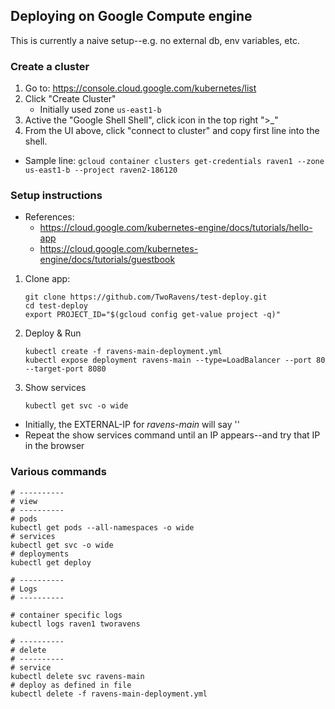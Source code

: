 ## Deploying on Google Compute engine

This is currently a naive setup--e.g. no external db, env variables, etc.


### Create a cluster

1. Go to: https://console.cloud.google.com/kubernetes/list
2. Click "Create Cluster"
   - Initially used zone `us-east1-b`
3. Active the "Google Shell Shell", click icon in the top right ">_"
4. From the UI above, click "connect to cluster" and copy first line into the shell.
  - Sample line: `gcloud container clusters get-credentials raven1 --zone us-east1-b --project raven2-186120`

### Setup instructions

- References:
    - https://cloud.google.com/kubernetes-engine/docs/tutorials/hello-app
    - https://cloud.google.com/kubernetes-engine/docs/tutorials/guestbook

1. Clone app:
    ```
    git clone https://github.com/TwoRavens/test-deploy.git
    cd test-deploy
    export PROJECT_ID="$(gcloud config get-value project -q)"
    ```
2. Deploy & Run
    ```
    kubectl create -f ravens-main-deployment.yml
    kubectl expose deployment ravens-main --type=LoadBalancer --port 80 --target-port 8080
    ```
3. Show services
    ```
    kubectl get svc -o wide
    ```
  - Initially, the EXTERNAL-IP for *ravens-main* will say '<pending>'
  - Repeat the show services command until an IP appears--and try that IP in the browser

### Various commands

```
# ----------
# view
# ----------
# pods
kubectl get pods --all-namespaces -o wide
# services
kubectl get svc -o wide
# deployments
kubectl get deploy

# ----------
# Logs
# ----------

# container specific logs
kubectl logs raven1 tworavens

# ----------
# delete
# ----------
# service
kubectl delete svc ravens-main
# deploy as defined in file
kubectl delete -f ravens-main-deployment.yml

```
